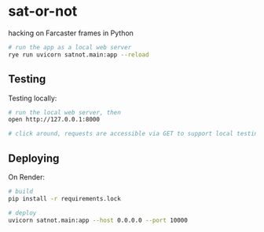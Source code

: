# sat-or-not

hacking on Farcaster frames in Python

```sh
# run the app as a local web server
rye run uvicorn satnot.main:app --reload
```

## Testing

Testing locally:

```sh
# run the local web server, then
open http://127.0.0.1:8000

# click around, requests are accessible via GET to support local testing
```

## Deploying

On Render:

```sh
# build
pip install -r requirements.lock

# deploy
uvicorn satnot.main:app --host 0.0.0.0 --port 10000
```

